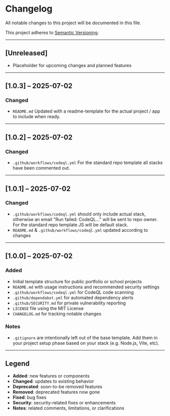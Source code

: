 # Changelog

All notable changes to this project will be documented in this file.

This project adheres to [Semantic Versioning](https://semver.org/spec/v2.0.0.html).

---

## [Unreleased]

- Placeholder for upcoming changes and planned features

---

## [1.0.3] – 2025-07-02

### Changed

- `README.md`
  Updated with a readme-template for the actual project / app to include when ready.

---

## [1.0.2] – 2025-07-02

### Changed

- `.github/workflows/codeql.yml`
  For the standard repo template all stacks have been commented out.

---

## [1.0.1] – 2025-07-02

### Changed

- `.github/workflows/codeql.yml` should only include actual stack,
  otherwise an email "Run failed: CodeQL..." will be sent to repo owner.
  For the standard repo template JS will be default stack.
- `README.md` & `.github/workflows/codeql.yml` updated according to changes

---

## [1.0.0] – 2025-07-02

### Added

- Initial template structure for public portfolio or school projects
- `README.md` with usage instructions and recommended security settings
- `.github/workflows/codeql.yml` for CodeQL code scanning
- `.github/dependabot.yml` for automated dependency alerts
- `.github/SECURITY.md` for private vulnerability reporting
- `LICENSE` file using the MIT License
- `CHANGELOG.md` for tracking notable changes

### Notes

- `.gitignore` are intentionally left out of the base template.
  Add them in your project setup phase based on your stack (e.g. Node.js, Vite, etc).

---

## Legend

- **Added**: new features or components
- **Changed**: updates to existing behavior
- **Deprecated**: soon-to-be removed features
- **Removed**: deprecated features now gone
- **Fixed**: bug fixes
- **Security**: security-related fixes or enhancements
- **Notes**: related comments, limitations, or clarifications
